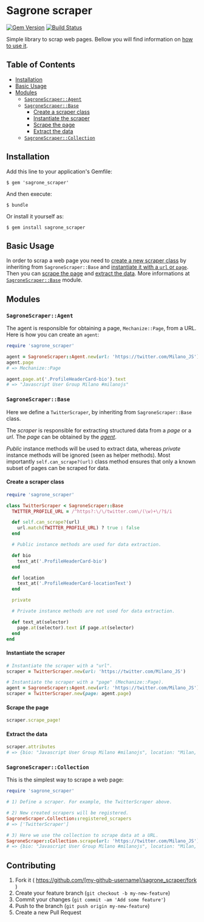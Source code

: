 # Sagrone scraper

[![Gem Version](https://badge.fury.io/rb/sagrone_scraper.svg)](http://badge.fury.io/rb/sagrone_scraper)
[![Build Status](https://travis-ci.org/Sagrone/scraper.svg?branch=master)](https://travis-ci.org/Sagrone/scraper)

Simple library to scrap web pages. Bellow you will find information on [how to use it](#basic-usage).

## Table of Contents

- [Installation](#installation)
- [Basic Usage](#basic-usage)
- [Modules](#modules)
  + [`SagroneScraper::Agent`](#sagronescraperagent)
  + [`SagroneScraper::Base`](#sagronescraperbase)
    * [Create a scraper class](#create-a-scraper-class)
    * [Instantiate the scraper](#instantiate-the-scraper)
    * [Scrape the page](#scrape-the-page)
    * [Extract the data](#extract-the-data)
  + [`SagroneScraper::Collection`](#sagronescrapercollection)

## Installation

Add this line to your application's Gemfile:

    $ gem 'sagrone_scraper'

And then execute:

    $ bundle

Or install it yourself as:

    $ gem install sagrone_scraper

## Basic Usage

In order to scrap a web page you need to [create a new scraper class](#create-a-scraper-class) by inheriting from `SagroneScraper::Base` and [instantiate it with a `url` or `page`](#instantiate-the-scraper). Then you can [scrape the page](#scrape-the-page) and [extract the data](#extract-the-data). More informations at [`SagroneScraper::Base`](#sagronescraperbase) module.

## Modules

### `SagroneScraper::Agent`

The agent is responsible for obtaining a page, `Mechanize::Page`, from a URL. Here is how you can create an `agent`:

```ruby
require 'sagrone_scraper'

agent = SagroneScraper::Agent.new(url: 'https://twitter.com/Milano_JS')
agent.page
# => Mechanize::Page

agent.page.at('.ProfileHeaderCard-bio').text
# => "Javascript User Group Milano #milanojs"
```

### `SagroneScraper::Base`

Here we define a `TwitterScraper`, by inheriting from `SagroneScraper::Base` class.

The _scraper_ is responsible for extracting structured data from a _page_ or a _url_. The _page_ can be obtained by the [_agent_](#sagronescraperagent).

_Public_ instance methods will be used to extract data, whereas _private_ instance methods will be ignored (seen as helper methods). Most importantly `self.can_scrape?(url)` class method ensures that only a known subset of pages can be scraped for data.

#### Create a scraper class

```ruby
require 'sagrone_scraper'

class TwitterScraper < SagroneScraper::Base
  TWITTER_PROFILE_URL = /^https?:\/\/twitter.com\/(\w)+\/?$/i

  def self.can_scrape?(url)
    url.match(TWITTER_PROFILE_URL) ? true : false
  end

  # Public instance methods are used for data extraction.

  def bio
    text_at('.ProfileHeaderCard-bio')
  end

  def location
    text_at('.ProfileHeaderCard-locationText')
  end

  private

  # Private instance methods are not used for data extraction.

  def text_at(selector)
    page.at(selector).text if page.at(selector)
  end
end
```

#### Instantiate the scraper

```ruby
# Instantiate the scraper with a "url".
scraper = TwitterScraper.new(url: 'https://twitter.com/Milano_JS')

# Instantiate the scraper with a "page" (Mechanize::Page).
agent = SagroneScraper::Agent.new(url: 'https://twitter.com/Milano_JS')
scraper = TwitterScraper.new(page: agent.page)
```

#### Scrape the page

```ruby
scraper.scrape_page!
```

#### Extract the data

```ruby
scraper.attributes
# => {bio: "Javascript User Group Milano #milanojs", location: "Milan, Italy"}
```

### `SagroneScraper::Collection`

This is the simplest way to scrape a web page:

```ruby
require 'sagrone_scraper'

# 1) Define a scraper. For example, the TwitterScraper above.

# 2) New created scrapers will be registered.
SagroneScraper.Collection::registered_scrapers
# => ['TwitterScraper']

# 3) Here we use the collection to scrape data at a URL.
SagroneScraper::Collection.scrape(url: 'https://twitter.com/Milano_JS')
# => {bio: "Javascript User Group Milano #milanojs", location: "Milan, Italy"}
```

## Contributing

1. Fork it ( https://github.com/[my-github-username]/sagrone_scraper/fork )
2. Create your feature branch (`git checkout -b my-new-feature`)
3. Commit your changes (`git commit -am 'Add some feature'`)
4. Push to the branch (`git push origin my-new-feature`)
5. Create a new Pull Request
